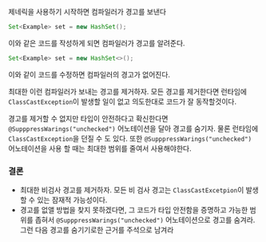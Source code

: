 제네릭을 사용하기 시작하면 컴파일러가 경고를 보낸다

```java
Set<Example> set = new HashSet();
```

이와 같은 코드를 작성하게 되면 컴파일러가 경고를 알려준다.

```java
Set<Example> set = new HashSet<>();
```

이와 같이 코드를 수정하면 컴파일러의 경고가 없어진다.

최대한 이런 컴파일러가 보내는 경고를 제거하자. 모든 경고를 제거한다면 런타임에 `ClassCastException`이 발생할 일이 없고 의도한대로 코드가 잘 동작할것이다.

경고를 제거할 수 없지만 타입이 안전하다고 확신한다면 `@SupppressWarings("unchecked")` 어노테이션을 달아 경고를 숨기자. 물론 런타임에 `ClassCastException`을 던질 수 도 있다. 또한 `@SupppressWarings("unchecked")` 어노테이션을 사용 할 때는 최대한 범위를 줄여서 사용해야한다.

### 결론

-   최대한 비검사 경고를 제거하자. 모든 비 검사 경고는 `ClassCastExcetpion`이 발생할 수 있는 잠재적 가능성이다.
-   경고를 없앨 방법을 찾지 못하겠다면, 그 코드가 타입 안전함을 증명하고 가능한 범위를 좁혀서 `@SupppressWarings("unchecked")` 어노테이션으로 경고를 숨겨라. 그런 다음 경고를 숨기기로한 근거를 주석으로 남겨라
